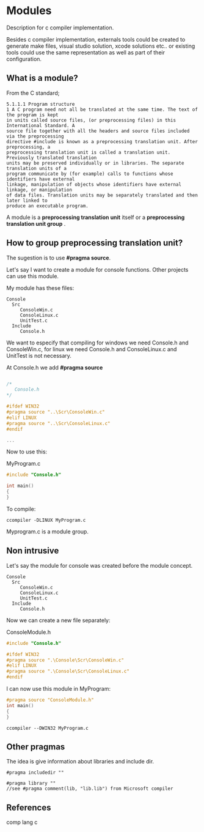 # Modules
Description for c compiler implementation.

Besides c compiler implementation, externals tools could be created to generate make files, visual studio solution, xcode solutions etc.. or existing tools could use the same representation as well as part of their configuration.

## What is a module?

From the C standard;

```
5.1.1.1 Program structure
1 A C program need not all be translated at the same time. The text of the program is kept
in units called source files, (or preprocessing files) in this International Standard. A
source file together with all the headers and source files included via the preprocessing
directive #include is known as a preprocessing translation unit. After preprocessing, a
preprocessing translation unit is called a translation unit. Previously translated translation
units may be preserved individually or in libraries. The separate translation units of a
program communicate by (for example) calls to functions whose identifiers have external
linkage, manipulation of objects whose identifiers have external linkage, or manipulation
of data files. Translation units may be separately translated and then later linked to
produce an executable program.
```
A module is a **preprocessing translation unit** itself or a **preprocessing translation unit group** .

## How to group preprocessing translation unit?

The sugestion is to use **#pragma source**.

Let's say I want to create a module for console functions. 
Other projects can use this module.

My module has these files:

```
Console
  Src
     ConsoleWin.c
     ConsoleLinux.c
     UnitTest.c
  Include
     Console.h     
```

We want to especify that compiling for windows we need Console.h and ConsoleWin.c, for linux we need Console.h and ConsoleLinux.c  and UnitTest is not necessary.

At Console.h we add **#pragma source**

```c

/*
   Console.h
*/

#ifdef WIN32
#pragma source "..\Scr\ConsoleWin.c"
#elif LINUX
#pragma source "..\Scr\ConsoleLinux.c"
#endif

...

```

Now to use this:

MyProgram.c

```c
#include "Console.h"

int main()
{
}
```

To compile:

```
ccompiler -DLINUX MyProgram.c
```

Myprogram.c is a module group.


## Non intrusive

Let's say the module for console was created before the module concept.

```
Console
  Src
     ConsoleWin.c
     ConsoleLinux.c
     UnitTest.c
  Include
     Console.h     
```
Now we can create a new file separately:

ConsoleModule.h

```c
#include "Console.h"

#ifdef WIN32
#pragma source ".\Console\Scr\ConsoleWin.c"
#elif LINUX
#pragma source ".\Console\Scr\ConsoleLinux.c"
#endif
```

I can now use this module in MyProgram:

```c
#pragma source "ConsoleModule.h"  
int main()
{
}
```

```
ccompiler --DWIN32 MyProgram.c
```
## Other pragmas

The idea is give information about libraries and include dir.

```
#pragma includedir ""

#pragma library ""
//see #pragma comment(lib, "lib.lib") from Microsoft compiler

```

## References

comp lang c


